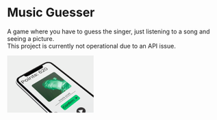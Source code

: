 # Music Guesser

A game where you have to guess the singer, just listening to a song and seeing a picture. 
<br> 
This project is currently not operational due to an API issue.

<img width = "40%" align="left" alt="PIC" height="40%" src="https://github.com/Marcos-Bernasconi/music-guesser/blob/master/images/tiltedPhone-Music-Guesser.png" />
